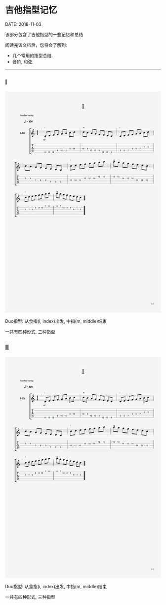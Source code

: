 吉他指型记忆
============

DATE: 2018-11-03

该部分包含了吉他指型的一些记忆和总结

阅读完该文档后，您将会了解到:

* 几个常用的指型总结.
* 音阶, 和弦.

--------------------------------------------------------------------------------

I
-
![I](https://raw.githubusercontent.com/dengqinghua/roses/master/assets/images/I.v2.png)

Duo指型: 从食指(i, index)出发, 中指(m, middle)结束

一共有四种形式, 三种指型

II
--
![I](https://raw.githubusercontent.com/dengqinghua/roses/master/assets/images/I.v2.png)

Duo指型: 从食指(i, index)出发, 中指(m, middle)结束

一共有四种形式, 三种指型
